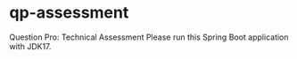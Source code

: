 # qp-assessment
Question Pro: Technical Assessment 
Please run this Spring Boot application with JDK17.

